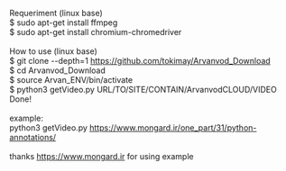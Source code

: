 
Requeriment (linux base)  <br />
$ sudo apt-get install ffmpeg  <br />
$ sudo apt-get install chromium-chromedriver  <br />
 <br />
How to use (linux base)  <br />
$ git clone --depth=1 https://github.com/tokimay/Arvanvod_Download  <br />
$ cd Arvanvod_Download  <br />
$ source Arvan_ENV/bin/activate  <br />
$ python3 getVideo.py URL/TO/SITE/CONTAIN/ArvanvodCLOUD/VIDEO  <br />
Done!  <br />
 <br />
example:  <br />
python3 getVideo.py https://www.mongard.ir/one_part/31/python-annotations/  <br />
 <br />
thanks https://www.mongard.ir for using example  <br />
